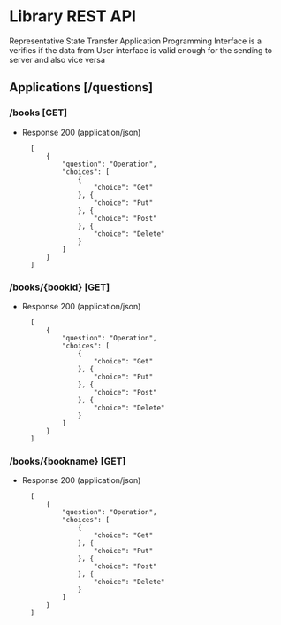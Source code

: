 

# Library REST API

Representative State Transfer Application Programming Interface is a verifies if the data from User interface is valid enough for the sending to server and also vice versa
## Applications [/questions]

### /books [GET]

+ Response 200 (application/json)

        [
            {
                "question": "Operation",
                "choices": [
                    {
                        "choice": "Get"
                    }, {
                        "choice": "Put"
                    }, {
                        "choice": "Post"
                    }, {
                        "choice": "Delete"
                    }
                ]
            }
        ]

### /books/{bookid} [GET]

+ Response 200 (application/json)

        [
            {
                "question": "Operation",
                "choices": [
                    {
                        "choice": "Get"
                    }, {
                        "choice": "Put"
                    }, {
                        "choice": "Post"
                    }, {
                        "choice": "Delete"
                    }
                ]
            }
        ]
        

### /books/{bookname} [GET]

+ Response 200 (application/json)

        [
            {
                "question": "Operation",
                "choices": [
                    {
                        "choice": "Get"
                    }, {
                        "choice": "Put"
                    }, {
                        "choice": "Post"
                    }, {
                        "choice": "Delete"
                    }
                ]
            }
        ]
